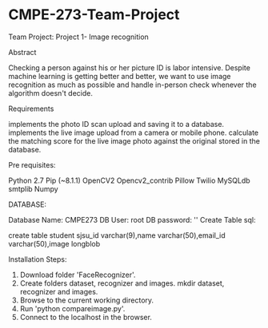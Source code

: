 # CMPE-273-Team-Project
Team Project: Project 1- Image recognition

Abstract

Checking a person against his or her picture ID is labor intensive. Despite machine learning is getting better and better, we want to use image recognition as much as possible and handle in-person check whenever the algorithm doesn't decide.

Requirements

implements the photo ID scan upload and saving it to a database.
implements the live image upload from a camera or mobile phone.
calculate the matching score for the live image photo against the original stored in the database.

Pre requisites:

Python 2.7 
Pip (~8.1.1) 
OpenCV2 
Opencv2_contrib 
Pillow 
Twilio 
MySQLdb 
smtplib 
Numpy

DATABASE:

Database Name: CMPE273 
DB User: root 
DB password: '' 
Create Table sql:

create table student sjsu_id varchar(9),name varchar(50),email_id varchar(50),image longblob


Installation Steps:

1. Download folder 'FaceRecognizer'.
2. Create folders dataset, recognizer and images.
    mkdir dataset, recognizer and images.
3. Browse to the current working directory.
4. Run 'python compareimage.py'.
5. Connect to the localhost in the browser.
